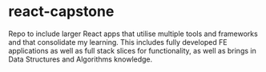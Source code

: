 # react-capstone
Repo to include larger React apps that utilise multiple tools and frameworks and that consolidate my learning. This includes fully developed FE applications as well as full stack slices for functionality, as well as brings in Data Structures and Algorithms knowledge. 
